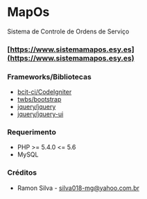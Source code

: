 # MapOs 
Sistema de Controle de Ordens de Serviço
### [https://www.sistemamapos.esy.es](https://www.sistemamapos.esy.es)


### Frameworks/Bibliotecas
* [bcit-ci/CodeIgniter](https://github.com/bcit-ci/CodeIgniter)
* [twbs/bootstrap](https://github.com/twbs/bootstrap) 
* [jquery/jquery](https://github.com/jquery/jquery) 
* [jquery/jquery-ui](https://github.com/jquery/jquery-ui) 

### Requerimento
* PHP >= 5.4.0 <= 5.6
* MySQL

### Créditos
* Ramon Silva - silva018-mg@yahoo.com.br
